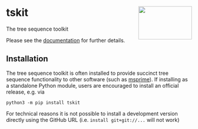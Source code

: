 # tskit  <img align="right" width="145" height="90" src="https://github.com/tskit-dev/administrative/blob/master/tskit_logo.svg">
The tree sequence toolkit

Please see the [documentation](https://tskit.readthedocs.io/en/latest/) for further details.

## Installation

The tree sequence toolkit is often installed to provide succinct tree sequence functionality to other software (such as [msprime](https://github.com/tskit-dev/msprime)). If installing as a standalone Python module, users are encouraged to install an official release, e.g. via 

```
python3 -m pip install tskit
```

For technical reasons it is not possible to install a development version directly using the GitHub URL (i.e. `install git+git://...` will not work)